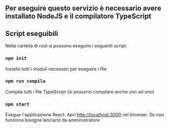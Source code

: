 ## Per eseguire questo servizio è necessario avere installato NodeJS e il compilatore TypeScript

## Script eseguibili

Nella cartella di root si possono eseguire i seguenti script:

### `npm init`
Installa tutti i moduli necessari per eseguire i file

### `npm run compila`
Compila tutti i file TypeScript (si possono compilare anche uno ad uno)

### `npm start`
Esegue l'applicazione React. Apri [http://localhost:3000](http://localhost:3000) nel browser.
Se non funziona bisogna lanciarlo da amministratore